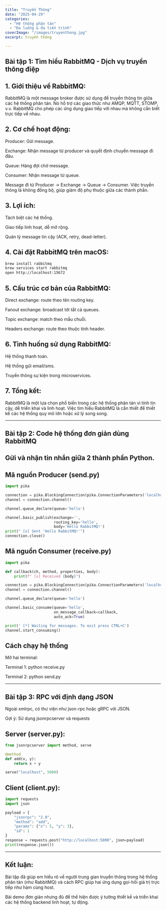 ```yaml
---
title: "Truyền Thông"
date: "2025-04-29"
categories:
  - "Hệ thống phân tán"
  - "Đa luồng & đa tiến trình"
coverImage: "/images/truyenthong.jpg"
excerpt: truyền thông 

---
```

 ## Bài tập 1: Tìm hiểu RabbitMQ - Dịch vụ truyền thông điệp

## 1. Giới thiệu về RabbitMQ:
RabbitMQ là một message broker được sử dụng để truyền thông tin giữa các hệ thống phân tán. Nó hỗ trợ các giao thức như AMQP, MQTT, STOMP, v.v. RabbitMQ cho phép các ứng dụng giao tiếp với nhau mà không cần biết trực tiếp về nhau.

## 2. Cơ chế hoạt động:

Producer: Gửi message.

Exchange: Nhận message từ producer và quyết định chuyển message đi đâu.

Queue: Hàng đợi chờ message.

Consumer: Nhận message từ queue.

Message đi từ Producer → Exchange → Queue → Consumer. Việc truyền thông là không đồng bộ, giúp giảm độ phụ thuộc giữa các thành phần.

## 3. Lợi ích:

Tách biệt các hệ thống.

Giao tiếp linh hoạt, dễ mở rộng.

Quản lý message tin cậy (ACK, retry, dead-letter).

## 4. Cài đặt RabbitMQ trên macOS:

```bash
brew install rabbitmq
brew services start rabbitmq
open http://localhost:15672
```

## 5. Cấu trúc cơ bản của RabbitMQ:

Direct exchange: route theo tên routing key.

Fanout exchange: broadcast tới tất cả queues.

Topic exchange: match theo mẫu chuỗi.

Headers exchange: route theo thuộc tính header.

## 6. Tình huống sử dụng RabbitMQ:

Hệ thống thanh toán.

Hệ thống gửi email/sms.

Truyền thông sự kiện trong microservices.

## 7. Tổng kết:
RabbitMQ là một lựa chọn phổ biến trong các hệ thống phân tán vì tính tin cậy, dễ triển khai và linh hoạt. Việc tìm hiểu RabbitMQ là cần thiết để thiết kế các hệ thống quy mô lớn hoặc xử lý song song.

---
## Bài tập 2: Code hệ thống đơn giản dùng RabbitMQ
## Gửi và nhận tin nhắn giữa 2 thành phần Python.

## Mã nguồn Producer (send.py)

``` python
import pika

connection = pika.BlockingConnection(pika.ConnectionParameters('localhost'))
channel = connection.channel()

channel.queue_declare(queue='hello')

channel.basic_publish(exchange='',
                      routing_key='hello',
                      body='Hello RabbitMQ!')
print(" [x] Sent 'Hello RabbitMQ!'")
connection.close()
```

## Mã nguồn Consumer (receive.py)
``` python
import pika

def callback(ch, method, properties, body):
    print(f" [x] Received {body}")

connection = pika.BlockingConnection(pika.ConnectionParameters('localhost'))
channel = connection.channel()

channel.queue_declare(queue='hello')

channel.basic_consume(queue='hello',
                      on_message_callback=callback,
                      auto_ack=True)

print(' [*] Waiting for messages. To exit press CTRL+C')
channel.start_consuming()
```
## Cách chạy hệ thống

Mở hai terminal:

Terminal 1: python receive.py

Terminal 2: python send.py

---
## Bài tập 3: RPC với định dạng JSON
Ngoài xmlrpc, có thư viện như json-rpc hoặc gRPC với JSON.

Gợi ý: Sử dụng jsonrpcserver và requests

## Server (server.py):
``` python
from jsonrpcserver import method, serve

@method
def add(x, y):
    return x + y

serve("localhost", 5000)
```

## Client (client.py):

``` python
import requests
import json

payload = {
    "jsonrpc": "2.0",
    "method": "add",
    "params": {"x": 5, "y": 3},
    "id": 1
}
response = requests.post("http://localhost:5000", json=payload)
print(response.json())
```
---
## Kết luận:

Bài tập đã giúp em hiểu rõ về người trung gian truyền thông trong hệ thống phân tán (như RabbitMQ) và cách RPC giúp hai ứng dụng gọi-hồi giá trị trực tiếp như hàm cùng host.

Bài demo đơn giản nhưng đủ để thể hiện được ý tưởng thiết kế và triển khai các hệ thống backend linh hoạt, tự động.